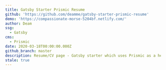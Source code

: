 ```yaml
---
title: Gatsby Starter Prismic Resume
github: 'https://github.com/deamme/gatsby-starter-prismic-resume'
demo: 'https://compassionate-morse-5204bf.netlify.com/'
author: Deam
ssg:
  - Gatsby
cms:
  - Prismic
date: 2020-03-18T00:00:00.000Z
github_branch: master
description: Resume/CV page - Gatsby starter which uses Prismic as a headless CMS.
stale: true
---
```

